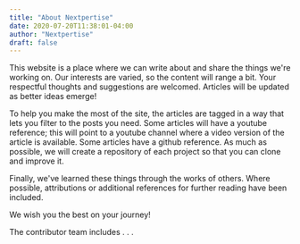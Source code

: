 ```yaml
---
title: "About Nextpertise"
date: 2020-07-20T11:38:01-04:00
author: "Nextpertise"
draft: false
---
```

This website is a place where we can write about and share the things we're working on.  Our interests are varied, so the content will range a bit.  Your respectful thoughts and suggestions are welcomed.  Articles will be updated as better ideas emerge!

To help you make the most of the site, the articles are tagged in a way that lets you filter to the posts you need.  Some articles will have a youtube reference; this will point to a youtube channel where a video version of the article is available.  Some articles have a github reference.  As much as possible, we will create a repository of each project so that you can clone and improve it.

Finally, we've learned these things through the works of others.  Where possible, attributions or additional references for further reading have been included.

We wish you the best on your journey!

The contributor team includes . . .